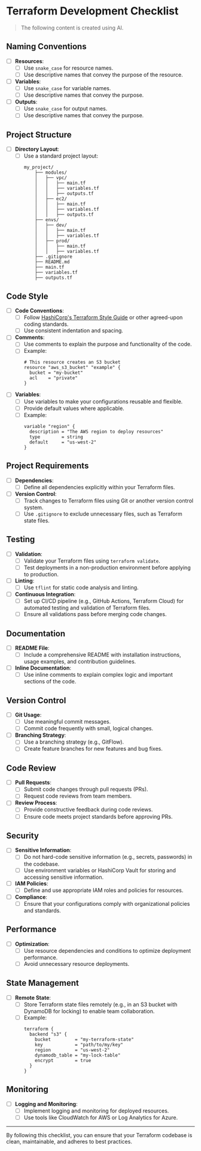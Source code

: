 # Terraform Development Checklist
> The following content is created using AI.
## Naming Conventions

- [ ] **Resources**:
  - [ ] Use `snake_case` for resource names.
  - [ ] Use descriptive names that convey the purpose of the resource.

- [ ] **Variables**:
  - [ ] Use `snake_case` for variable names.
  - [ ] Use descriptive names that convey the purpose.

- [ ] **Outputs**:
  - [ ] Use `snake_case` for output names.
  - [ ] Use descriptive names that convey the purpose.

## Project Structure

- [ ] **Directory Layout**:
  - [ ] Use a standard project layout:
    ```
    my_project/
        ├── modules/
        │   ├── vpc/
        │   │   ├── main.tf
        │   │   ├── variables.tf
        │   │   ├── outputs.tf
        │   ├── ec2/
        │   │   ├── main.tf
        │   │   ├── variables.tf
        │   │   ├── outputs.tf
        ├── envs/
        │   ├── dev/
        │   │   ├── main.tf
        │   │   ├── variables.tf
        │   ├── prod/
        │   │   ├── main.tf
        │   │   ├── variables.tf
        ├── .gitignore
        ├── README.md
        ├── main.tf
        ├── variables.tf
        ├── outputs.tf
    ```

## Code Style

- [ ] **Code Conventions**:
  - [ ] Follow [HashiCorp's Terraform Style Guide](https://www.terraform.io/docs/language/syntax/style.html) or other agreed-upon coding standards.
  - [ ] Use consistent indentation and spacing.

- [ ] **Comments**:
  - [ ] Use comments to explain the purpose and functionality of the code.
  - [ ] Example:
    ```hcl
    # This resource creates an S3 bucket
    resource "aws_s3_bucket" "example" {
      bucket = "my-bucket"
      acl    = "private"
    }
    ```

- [ ] **Variables**:
  - [ ] Use variables to make your configurations reusable and flexible.
  - [ ] Provide default values where applicable.
  - [ ] Example:
    ```hcl
    variable "region" {
      description = "The AWS region to deploy resources"
      type        = string
      default     = "us-west-2"
    }
    ```

## Project Requirements

- [ ] **Dependencies**:
  - [ ] Define all dependencies explicitly within your Terraform files.

- [ ] **Version Control**:
  - [ ] Track changes to Terraform files using Git or another version control system.
  - [ ] Use `.gitignore` to exclude unnecessary files, such as Terraform state files.

## Testing

- [ ] **Validation**:
  - [ ] Validate your Terraform files using `terraform validate`.
  - [ ] Test deployments in a non-production environment before applying to production.

- [ ] **Linting**:
  - [ ] Use `tflint` for static code analysis and linting.

- [ ] **Continuous Integration**:
  - [ ] Set up CI/CD pipeline (e.g., GitHub Actions, Terraform Cloud) for automated testing and validation of Terraform files.
  - [ ] Ensure all validations pass before merging code changes.

## Documentation

- [ ] **README File**:
  - [ ] Include a comprehensive README with installation instructions, usage examples, and contribution guidelines.

- [ ] **Inline Documentation**:
  - [ ] Use inline comments to explain complex logic and important sections of the code.

## Version Control

- [ ] **Git Usage**:
  - [ ] Use meaningful commit messages.
  - [ ] Commit code frequently with small, logical changes.

- [ ] **Branching Strategy**:
  - [ ] Use a branching strategy (e.g., GitFlow).
  - [ ] Create feature branches for new features and bug fixes.

## Code Review

- [ ] **Pull Requests**:
  - [ ] Submit code changes through pull requests (PRs).
  - [ ] Request code reviews from team members.

- [ ] **Review Process**:
  - [ ] Provide constructive feedback during code reviews.
  - [ ] Ensure code meets project standards before approving PRs.

## Security

- [ ] **Sensitive Information**:
  - [ ] Do not hard-code sensitive information (e.g., secrets, passwords) in the codebase.
  - [ ] Use environment variables or HashiCorp Vault for storing and accessing sensitive information.

- [ ] **IAM Policies**:
  - [ ] Define and use appropriate IAM roles and policies for resources.

- [ ] **Compliance**:
  - [ ] Ensure that your configurations comply with organizational policies and standards.

## Performance

- [ ] **Optimization**:
  - [ ] Use resource dependencies and conditions to optimize deployment performance.
  - [ ] Avoid unnecessary resource deployments.

## State Management

- [ ] **Remote State**:
  - [ ] Store Terraform state files remotely (e.g., in an S3 bucket with DynamoDB for locking) to enable team collaboration.
  - [ ] Example:
    ```hcl
    terraform {
      backend "s3" {
        bucket         = "my-terraform-state"
        key            = "path/to/my/key"
        region         = "us-west-2"
        dynamodb_table = "my-lock-table"
        encrypt        = true
      }
    }
    ```

## Monitoring

- [ ] **Logging and Monitoring**:
  - [ ] Implement logging and monitoring for deployed resources.
  - [ ] Use tools like CloudWatch for AWS or Log Analytics for Azure.

---

By following this checklist, you can ensure that your Terraform codebase is clean, maintainable, and adheres to best practices.
